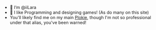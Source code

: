 - 👋 I’m @iiLara
- 👀 I like Programming and designing games! (As do many on this site)
- You'll likely find me on my main [Plokie](https://github.com/Plokie), though I'm not so professional under that alias, you've been warned!
